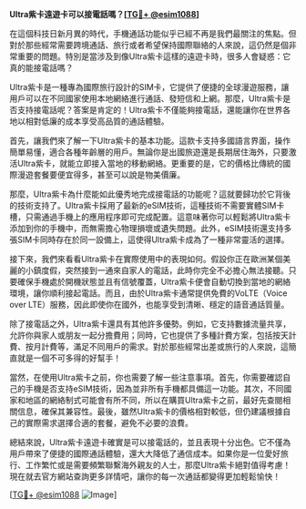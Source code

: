 **Ultra紫卡遠遊卡可以接電話嗎？[[TG💪+ @esim1088](https://t.me/s/esim1088)]**

在這個科技日新月異的時代，手機通話功能似乎已經不再是我們最關注的焦點。但對於那些經常需要跨境通話、旅行或者希望保持國際聯絡的人來說，這仍然是個非常重要的問題。特別是當涉及到像Ultra紫卡這樣的遠遊卡時，很多人會疑惑：它真的能接電話嗎？

Ultra紫卡是一種專為國際旅行設計的SIM卡，它提供了便捷的全球漫遊服務，讓用戶可以在不同國家使用本地網絡進行通話、發短信和上網。那麼，Ultra紫卡是否支持接電話呢？答案是肯定的！Ultra紫卡不僅能夠接電話，還能讓你在世界各地以相對低廉的成本享受高品質的通話體驗。

首先，讓我們來了解一下Ultra紫卡的基本功能。這款卡支持多國語言界面，操作簡單易懂，適合各種年齡層的用戶。無論你是出國旅遊還是長期居住海外，只要激活Ultra紫卡，就能立即接入當地的移動網絡。更重要的是，它的價格比傳統的國際漫遊套餐要便宜得多，甚至可以說是物美價廉。

那麼，Ultra紫卡為什麼能如此優秀地完成接電話的功能呢？這就要歸功於它背後的技術支持了。Ultra紫卡採用了最新的eSIM技術，這種技術不需要實體SIM卡槽，只需通過手機上的應用程序即可完成配置。這意味著你可以輕鬆將Ultra紫卡添加到你的手機中，而無需擔心物理損壞或遺失問題。此外，eSIM技術還支持多張SIM卡同時存在於同一設備上，這使得Ultra紫卡成為了一種非常靈活的選擇。

接下來，我們來看看Ultra紫卡在實際使用中的表現如何。假設你正在歐洲某個美麗的小鎮度假，突然接到一通來自家人的電話，此時你完全不必擔心無法接聽。只要確保手機處於開機狀態並且有信號覆蓋，Ultra紫卡便會自動切換到當地的網絡環境，讓你順利接起電話。而且，由於Ultra紫卡通常提供免費的VoLTE（Voice over LTE）服務，因此即使你在國外，也能享受到清晰、穩定的語音通話質量。

除了接電話之外，Ultra紫卡還具有其他許多優勢。例如，它支持數據流量共享，允許你與家人或朋友一起分擔費用；同時，它也提供了多種計費方案，包括按天計費、按月計費等，滿足不同用戶的需求。對於那些經常出差或旅行的人來說，這簡直就是一個不可多得的好幫手！

當然，在使用Ultra紫卡之前，你也需要了解一些注意事項。首先，你需要確認自己的手機是否支持eSIM技術，因為並非所有手機都具備這一功能。其次，不同國家和地區的網絡制式可能會有所不同，所以在購買Ultra紫卡之前，最好先查閱相關信息，確保其兼容性。最後，雖然Ultra紫卡的價格相對較低，但仍建議根據自己的實際需求選擇合適的套餐，避免不必要的浪費。

總結來說，Ultra紫卡遠遊卡確實是可以接電話的，並且表現十分出色。它不僅為用戶帶來了便捷的國際通話體驗，還大大降低了通信成本。如果你是一位愛好旅行、工作繁忙或是需要頻繁聯繫海外親友的人士，那麼Ultra紫卡絕對值得考慮！現在就去官方網站查詢更多詳情吧，讓你的每一次通話都變得更加輕鬆愉快！

[[TG💪+ @esim1088](https://t.me/s/esim1088) ![Image](https://i.postimg.cc/4NQfJmqS/Snipaste-2025-05-13-00-14-12.png)]